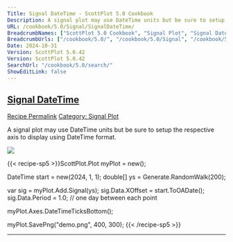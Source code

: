 ```yaml
---
Title: Signal DateTime - ScottPlot 5.0 Cookbook
Description: A signal plot may use DateTime units but be sure to setup the respective axis to display using DateTime format.
URL: /cookbook/5.0/Signal/SignalDateTime/
BreadcrumbNames: ["ScottPlot 5.0 Cookbook", "Signal Plot", "Signal DateTime"]
BreadcrumbUrls: ["/cookbook/5.0/", "/cookbook/5.0/Signal", "/cookbook/5.0/Signal/SignalDateTime"]
Date: 2024-10-31
Version: ScottPlot 5.0.42
Version: ScottPlot 5.0.42
SearchUrl: "/cookbook/5.0/search/"
ShowEditLink: false
---
```



<h2 style='border-bottom: 0;'><a href='/cookbook/5.0/Signal/SignalDateTime'>Signal DateTime</a></h2>

<div class="d-flex mb-2">
<a class="btn btn-sm btn-primary me-1" href="/cookbook/5.0/Signal/SignalDateTime">Recipe Permalink</a>
<a class="btn btn-sm btn-success me-1" href="/cookbook/5.0/Signal">Category: Signal Plot</a>
</div>

A signal plot may use DateTime units but be sure to setup the respective axis to display using DateTime format.

[![](/cookbook/5.0/images/SignalDateTime.png?241031194635)](/cookbook/5.0/images/SignalDateTime.png?241031194635)

{{< recipe-sp5 >}}ScottPlot.Plot myPlot = new();

DateTime start = new(2024, 1, 1);
double[] ys = Generate.RandomWalk(200);

var sig = myPlot.Add.Signal(ys);
sig.Data.XOffset = start.ToOADate();
sig.Data.Period = 1.0; // one day between each point

myPlot.Axes.DateTimeTicksBottom();

myPlot.SavePng("demo.png", 400, 300);
{{< /recipe-sp5 >}}

<hr class='my-5 invisible'>


